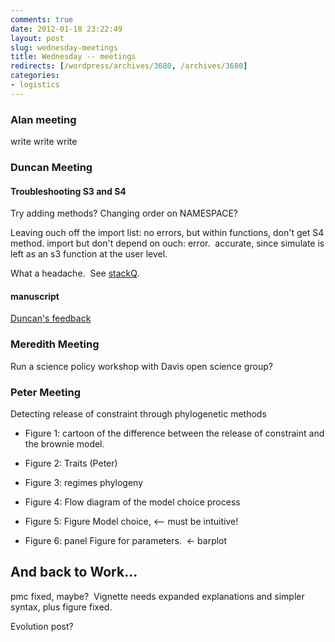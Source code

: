 ```yaml
---
comments: true
date: 2012-01-18 23:22:49
layout: post
slug: wednesday-meetings
title: Wednesday -- meetings
redirects: [/wordpress/archives/3680, /archives/3680]
categories:
- logistics
---
```


### Alan meeting


write write write


### Duncan Meeting




#### Troubleshooting S3 and S4


Try adding methods? Changing order on NAMESPACE?

Leaving ouch off the import list: no errors, but within functions, don't get S4 method. import but don't depend on ouch: error.  accurate, since simulate is left as an s3 function at the user level.

What a headache.  See [stackQ](http://stackoverflow.com/questions/8884607/r-using-s3-and-s4-methods-of-simulate-in-the-same-package).


#### manuscript


[Duncan's feedback](https://docs.google.com/document/d/1nJ4rfZAsQkTDvFdopt_yiOfXR5_mcOKBPOTU6kHMc44/edit?hl=en_US)


### Meredith Meeting


Run a science policy workshop with Davis open science group?


### Peter Meeting


Detecting release of constraint through phylogenetic methods



	
  * Figure 1: cartoon of the difference between the release of constraint and the brownie model.



	
  * Figure 2: Traits (Peter)

	
  * Figure 3: regimes phylogeny

	
  * Figure 4: Flow diagram of the model choice process

	
  * Figure 5: Figure Model choice, <-- must be intuitive!

	
  * Figure 6: panel Figure for parameters.  <- barplot




## And back to Work...


pmc fixed, maybe?  Vignette needs expanded explanations and simpler syntax, plus figure fixed.

Evolution post?


